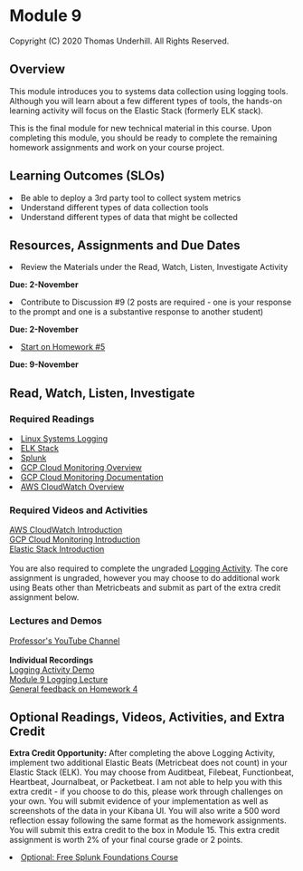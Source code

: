 # Module 9
Copyright (C) 2020 Thomas Underhill.  All Rights Reserved.
<br>

## Overview
This module introduces you to systems data collection using logging tools.  Although you will learn about a few different types of tools, the hands-on learning activity will focus on the Elastic Stack (formerly ELK stack).

This is the final module for new technical material in this course.  Upon completing this module, you should be ready to complete the remaining homework assignments and work on your course project.

## Learning Outcomes (SLOs)
<li>Be able to deploy a 3rd party tool to collect system metrics
<li>Understand different types of data collection tools
<li>Understand different types of data that might be collected

## Resources, Assignments and Due Dates
<li>Review the Materials under the Read, Watch, Listen, Investigate Activity<br>

****Due: 2-November****

<li>Contribute to Discussion #9 (2 posts are required - one is your response to the prompt and one is a substantive response to another student) <br>

****Due: 2-November**** <br>

[<li>Start on Homework #5](https://github.com/captainarcher/cloud-management-course/blob/master/homework/homework5.md)
<br>

****Due: 9-November**** <br>

## Read, Watch, Listen, Investigate
### Required Readings
[<li>Linux Systems Logging](https://devconnected.com/linux-logging-complete-guide/)<br>
[<li>ELK Stack](https://www.elastic.co/elastic-stack)<br>
[<li>Splunk](https://www.splunk.com/en_us/download.html)<br>
[<li>GCP Cloud Monitoring Overview](https://cloud.google.com/monitoring)<br>
[<li>GCP Cloud Monitoring Documentation](https://cloud.google.com/monitoring/docs/)<br>
[<li>AWS CloudWatch Overview](https://aws.amazon.com/cloudwatch/)<br>

### Required Videos and Activities

[AWS CloudWatch Introduction](https://youtu.be/a4dhoTQCyRA)<br>
[GCP Cloud Monitoring Introduction](https://www.youtube.com/watch?v=gUW9Ewno2eE)<br>
[Elastic Stack Introduction](https://www.elastic.co/videos/introduction-to-the-elk-stack)<br>
<br>
You are also required to complete the ungraded [Logging Activity](https://github.com/captainarcher/cloud-management-course/blob/master/learningresources/module9/loggingactivity.md).  The core assignment is ungraded, however you may choose to do additional work using Beats other than Metricbeats and submit as part of the extra credit assignment below.<br>


### Lectures and Demos
[Professor's YouTube Channel](https://www.youtube.com/channel/UC3vqKF4jspXh8hxFLpTfsyw?view_as=subscriber)<br><br>
****Individual Recordings****<br>
[Logging Activity Demo](https://youtu.be/5g-7pRhL2CQf)<br>
[Module 9 Logging Lecture](https://youtu.be/Ga8Ufq1bl9o)<br>
[General feedback on Homework 4](https://youtu.be/zR-0QTi3lq8)<br>
## Optional Readings, Videos, Activities, and Extra Credit
**Extra Credit Opportunity:** After completing the above Logging Activity, implement two additional Elastic Beats (Metricbeat does not count) in your Elastic Stack (ELK).  You may choose from Auditbeat, Filebeat, Functionbeat, Heartbeat, Journalbeat, or Packetbeat.  I am not able to help you with this extra credit - if you choose to do this, please work through challenges on your own.  You will submit evidence of your implementation as well as screenshots of the data in your Kibana UI.  You will also write a 500 word reflection essay following the same format as the homework assignments.  You will submit this extra credit to the box in Module 15.  This extra credit assignment is worth 2% of your final course grade or 2 points. <br>

[<li>Optional: Free Splunk Foundations Course](https://www.splunk.com/en_us/training/free-courses/splunk-fundamentals-1.html)<br>
